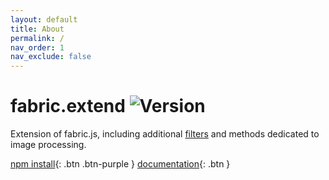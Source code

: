 ```yaml
---
layout: default
title: About
permalink: /
nav_order: 1
nav_exclude: false
---
```


# fabric.extend ![Version](https://img.shields.io/github/package-json/version/nicolasmondain/fabric)

<p class="fs-6 fw-300">Extension of fabric.js, including additional <a href="fabric/demo/filters">filters</a> and methods dedicated to image processing.</p>

[npm install](fabric/doc/install){: .btn .btn-purple }
[documentation](fabric/doc/){: .btn }
